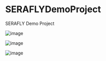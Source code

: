 # SERAFLYDemoProject

SERAFLY Demo Project 

![image](https://drive.google.com/file/d/1oZMgNrHhLW-leQQX0DiI9Oy4Uq4F2aMN/view?usp=sharing)

![image](https://drive.google.com/file/d/1ql8pIntbGq-IszfSR5cP3YKMO0b4E03Z/view?usp=sharing)

![image](https://drive.google.com/file/d/1ZamV5eQSE8I0mKObqdvAaRZGirT1fITc/view?usp=sharing)
